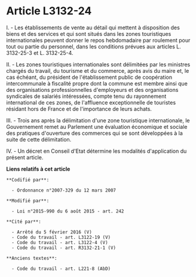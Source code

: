 # Article L3132-24

I. - Les établissements de vente au détail qui mettent à disposition des biens et des services et qui sont situés dans les
zones touristiques internationales peuvent donner le repos hebdomadaire par roulement pour tout ou partie du personnel, dans
les conditions prévues aux articles L. 3132-25-3 et L. 3132-25-4.

II. - Les zones touristiques internationales sont délimitées par les ministres chargés du travail, du tourisme et du
commerce, après avis du maire et, le cas échéant, du président de l'établissement public de coopération intercommunale à
fiscalité propre dont la commune est membre ainsi que des organisations professionnelles d'employeurs et des organisations
syndicales de salariés intéressées, compte tenu du rayonnement international de ces zones, de l'affluence exceptionnelle de
touristes résidant hors de France et de l'importance de leurs achats.

III. - Trois ans après la délimitation d'une zone touristique internationale, le Gouvernement remet au Parlement une
évaluation économique et sociale des pratiques d'ouverture des commerces qui se sont développées à la suite de cette
délimitation.

IV. - Un décret en Conseil d'Etat détermine les modalités d'application du présent article.

**Liens relatifs à cet article**

	**Codifié par**:

	  - Ordonnance n°2007-329 du 12 mars 2007

	**Modifié par**:

	  - Loi n°2015-990 du 6 août 2015 - art. 242

	**Cité par**:

	  - Arrêté du 5 février 2016 (V)
	  - Code du travail - art. L3122-19 (V)
	  - Code du travail - art. L3122-4 (V)
	  - Code du travail - art. R3132-21-1 (V)

	**Anciens textes**:

	  - Code du travail - art. L221-8 (AbD)
